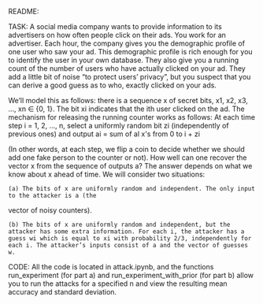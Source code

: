 README:

TASK:
A social media company wants to provide information to its advertisers on how often people click
on their ads. You work for an advertiser. Each hour, the company gives you the demographic profile
of one user who saw your ad. This demographic profile is rich enough for you to identify the user
in your own database. They also give you a running count of the number of users who have actually
clicked on your ad. They add a little bit of noise “to protect users’ privacy”, but you suspect that you
can derive a good guess as to who, exactly clicked on your ads.

We’ll model this as follows: there is a sequence x of secret bits, x1, x2, x3, ..., xn ∈ {0, 1}. The bit xi
indicates that the ith user clicked on the ad.
The mechanism for releasing the running counter works as follows: At each time step i = 1, 2, ..., n,
select a uniformly random bit zi (independently of previous ones) and output ai = sum of al x's from 0 to i + zi

(In other words, at each step, we flip a coin to decide whether we should add one fake person to the
counter or not).
How well can one recover the vector x from the sequence of outputs a? The answer depends on
what we know about x ahead of time. We will consider two situations:

    (a) The bits of x are uniformly random and independent. The only input to the attacker is a (the
vector of noisy counters).

    (b) The bits of x are uniformly random and independent, but the attacker has some extra information. For each i, the attacker has a guess wi which is equal to xi with probability 2/3, independently for each i. The attacker’s inputs consist of a and the vector of guesses w.

CODE:
All the code is located in attack.ipynb, and the functions run_experiment (for part a) and run_experiment_with_prior (for part b) allow you to run the attacks for a specified n and view the resulting mean accuracy and standard deviation. 
